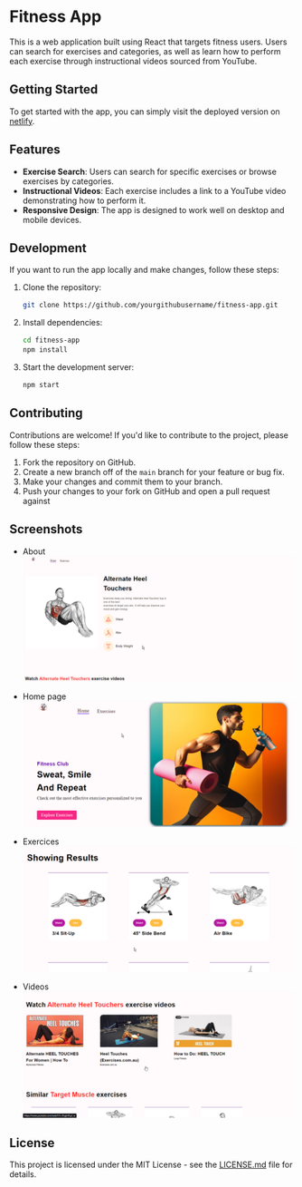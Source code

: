 # Fitness App

This is a web application built using React that targets fitness users. Users can search for exercises and categories, as well as learn how to perform each exercise through instructional videos sourced from YouTube.

## Getting Started

To get started with the app, you can simply visit the deployed version on [netlify](https://mededdahby.netlify.app/).

## Features

- **Exercise Search**: Users can search for specific exercises or browse exercises by categories.
- **Instructional Videos**: Each exercise includes a link to a YouTube video demonstrating how to perform it.
- **Responsive Design**: The app is designed to work well on desktop and mobile devices.

## Development

If you want to run the app locally and make changes, follow these steps:

1. Clone the repository:
   ```bash
   git clone https://github.com/yourgithubusername/fitness-app.git
   ```

2. Install dependencies:
   ```bash
   cd fitness-app
   npm install
   ```

3. Start the development server:
   ```bash
   npm start
   ```

## Contributing

Contributions are welcome! If you'd like to contribute to the project, please follow these steps:

1. Fork the repository on GitHub.
2. Create a new branch off of the `main` branch for your feature or bug fix.
3. Make your changes and commit them to your branch.
4. Push your changes to your fork on GitHub and open a pull request against

## Screenshots

- About
   ![About](https://github.com/Mededdahby/fitness_App/blob/main/screenshots/About.png)
   
- Home page
     ![Home](https://github.com/Mededdahby/fitness_App/blob/main/screenshots/Home.png)
  
- Exercices
   ![Exrcises](https://github.com/Mededdahby/fitness_App/blob/main/screenshots/exercise.png)

- Videos  
   ![Videos](https://github.com/Mededdahby/fitness_App/blob/main/screenshots/videos.png)
   
## License

This project is licensed under the MIT License - see the [LICENSE.md](LICENSE.md) file for details.

